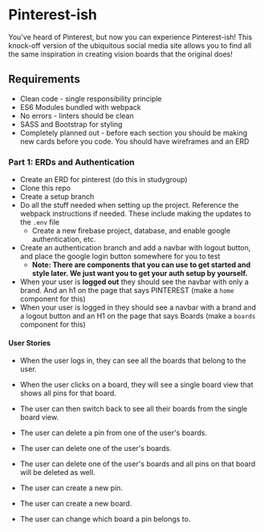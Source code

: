 # Pinterest-ish

You've heard of Pinterest, but now you can experience Pinterest-ish! This knock-off version of the ubiquitous social media site allows you to find all the same inspiration in creating vision boards that the original does!

## Requirements
* Clean code - single responsibility principle
* ES6 Modules bundled with webpack
* No errors - linters should be clean
* SASS and Bootstrap for styling
* Completely planned out - before each section you should be making new cards before you code.  You should have wireframes and an ERD


### Part 1: ERDs and Authentication
* Create an ERD for pinterest (do this in studygroup)
* Clone this repo
* Create a setup branch
* Do all the stuff needed when setting up the project. Reference the webpack instructions if needed. These include making the updates to the `.env` file
  * Create a new firebase project, database, and enable google authentication, etc.
* Create an authentication branch and add a navbar with logout button, and place the google login button somewhere for you to test
  * **Note: There are components that you can use to get started and style later. We just want you to get your auth setup by yourself.**
* When your user is **logged out** they should see the navbar with only a brand.  And an h1 on the page that says PINTEREST (make a `home` component for this)
* When your user is logged in they should see a navbar with a brand and a logout button and an H1 on the page that says Boards (make a `boards` component for this)


#### User Stories
* When the user logs in, they can see all the boards that belong to the user.

* When the user clicks on a board, they will see a single board view that shows all pins for that board.

* The user can then switch back to see all their boards from the single board view.

* The user can delete a pin from one of the user's boards.

* The user can delete one of the user's boards.

* The user can delete one of the user's boards and all pins on that board will be deleted as well.

* The user can create a new pin.

* The user can create a new board.

* The user can change which board a pin belongs to.


